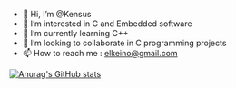 - 👋 Hi, I’m @Kensus
- 👀 I’m interested in C and Embedded software
- 🌱 I’m currently learning C++
- 💞️ I’m looking to collaborate in C programming projects
- 📫 How to reach me : elkeino@gmail.com

[![Anurag's GitHub stats](https://github-readme-stats.vercel.app/api?username=Kensus)](https://github.com/anuraghazra/github-readme-stats)
